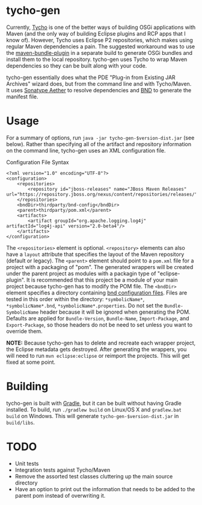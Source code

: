 tycho-gen
========

Currently, [Tycho](http://eclipse.org/tycho/) is one of the better ways of building OSGi applications with Maven (and the only way of building Eclipse plugins and RCP apps that I know of). However, Tycho uses Eclipse P2 repositories, which makes using regular Maven dependencies a pain. The suggested workaround was to use the [maven-bundle-plugin](http://felix.apache.org/site/apache-felix-maven-bundle-plugin-bnd.html) in a separate build to generate OSGi bundles and install them to the local repository. tycho-gen uses Tycho to wrap Maven dependencies so they can be built along with your code.

tycho-gen essentially does what the PDE "Plug-in from Existing JAR Archives" wizard does, but from the command line and with Tycho/Maven. It uses [Sonatype Aether](http://www.sonatype.org/aether) to resolve dependencies and [BND](http://www.aqute.biz/Bnd/Bnd) to generate the manifest file.

Usage
========

For a summary of options, run `java -jar tycho-gen-$version-dist.jar` (see below). Rather than specifying all of the artifact and repository information on the command line, tycho-gen uses an XML configuration file.

Configuration File Syntax

	<?xml version="1.0" encoding="UTF-8"?>
	<configuration>
		<repositories>
			<repository id="jboss-releases" name="JBoss Maven Releases" url="https://repository.jboss.org/nexus/content/repositories/releases/"/>
		</repositories>
		<bndDir>thirdparty/bnd-config</bndDir>
		<parent>thirdparty/pom.xml</parent>
		<artifacts>
			<artifact groupId="org.apache.logging.log4j" artifactId="log4j-api" version="2.0-beta4"/>
		</artifacts>
	</configuration>

The `<repositories>` element is optional. `<repository>` elements can also have a `layout` attribute that specifies the layout of the Maven repository (default or legacy). The `<parent>` element should point to a `pom.xml` file for a project with a packaging of "pom". The generated wrappers will be created under the parent project as modules with a packagin type of "eclipse-plugin". It is recommended that this project be a module of your main project because tycho-gen has to modify the POM file. The `<bndDir>` element specifies a directory containing [bnd configuration files](http://www.aqute.biz/Bnd/Format). Files are tested in this order within the directory: `*symbolicName*`, `*symbolicName*.bnd`, `*symbolicName*.properties`. Do not set the `Bundle-SymbolicName` header because it will be ignored when generating the POM. Defaults are applied for `Bundle-Version`, `Bundle-Name`, `Import-Package`, and `Export-Package`, so those headers do not be need to set unless you want to override them.
	
**NOTE:** Because tycho-gen has to delete and recreate each wrapper project, the Eclipse metadata gets destroyed. After generating the wrappers, you will need to run `mvn eclipse:eclipse` or reimport the projects. This will get fixed at some point.

Building
========

tycho-gen is built with [Gradle](http://www.gradle.org), but it can be built without having Gradle installed. To build, run `./gradlew build` on Linux/OS X and `gradlew.bat build` on Windows. This will generate `tycho-gen-$version-dist.jar` in `build/libs`.

TODO
========

* Unit tests
* Integration tests against Tycho/Maven
* Remove the assorted test classes cluttering up the main source directory
* Have an option to print out the information that needs to be added to the parent pom instead of overwriting it.